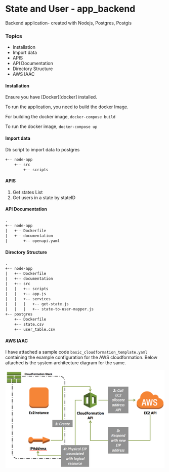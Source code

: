 # State and User - app_backend

Backend application- created with Nodejs, Postgres, Postgis

### Topics

- Installation
- Import data
- APIS
- API Documentation
- Directory Structure
- AWS IAAC

#### Installation

Ensure you have [Docker][docker] installed.

To run the application, you need to build the docker Image.

For building the docker image,
`docker-compose build`

To run the docker image,
`docker-compose up`

#### Import data

Db script to import data to postgres

```
+-- node-app
    +-- src
        +-- scripts
```

#### APIS

1. Get states List
2. Get users in a state by stateID

#### API Documentation

```
.
+-- node-app
|   +-- Dockerfile
|   +-- documentation
|       +-- openapi.yaml
```

#### Directory Structure

```
.
+-- node-app
|   +-- Dockerfile
|   +-- documentation
|   +-- src
|   |   +-- scripts
|   |   +-- app.js
|   |   +-- services
|   |   |   +-- get-state.js
|   |   |   +-- state-to-user-mapper.js
+-- postgres
    +-- Dockerfile
    +-- state.csv
    +-- user_table.csv
```

#### AWS IAAC

I have attached a sample code `basic_cloudformation_template.yaml` containing the example configuration for the AWS cloudformation. Below attached is the system architecture diagram for the same.

![alt text](https://github.com/DhanyashreeNarayani/state-user-mapping/blob/main/standard-eip.png)

[node]: https://nodejs.org/en/
